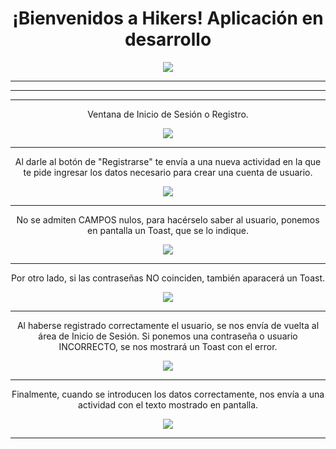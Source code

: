 
<h1 align = "center">¡Bienvenidos a Hikers! Aplicación en desarrollo</h1>
<p align = "center">
   <img src="https://github.com/user-attachments/assets/5de861f2-351d-4cd4-98e2-ca1ce8c36810">
</p>
<hr><hr><hr>
<p align = "center">Ventana de Inicio de Sesión o Registro.</p>
<p align = "center">
   <img src="https://github.com/user-attachments/assets/72f63574-3112-4289-ba04-5ca183a1b882">
</p>  

<hr>

<p align = "center">Al darle al botón de "Registrarse" te envía a una nueva actividad en la que te pide ingresar los datos necesario para crear una cuenta de usuario.</p>
<p align = "center">
   <img src="https://github.com/user-attachments/assets/74a9125b-7c96-4392-bcb9-aa3efec9d19c">
</p> 

<hr>

<p align = "center">No se admiten CAMPOS nulos, para hacérselo saber al usuario, ponemos en pantalla un Toast, que se lo indique.</p>
<p align = "center">
   <img src="https://github.com/user-attachments/assets/794aefc9-d612-4548-bdb3-fbba99cd7b1b">
</p>   
   
<hr>
  
<p align = "center">Por otro lado, si las contraseñas NO coinciden, también aparacerá un Toast.</p>
<p align = "center">
   <img src="https://github.com/user-attachments/assets/95d1f6cd-867d-4c50-97c5-bf011f25dab5">
</p>    
    
<hr>
  
<p align = "center">Al haberse registrado correctamente el usuario, se nos envía de vuelta al área de Inicio de Sesión. Si ponemos una contraseña o usuario INCORRECTO, se nos mostrará un Toast con el error.</p>
<p align = "center">
   <img src="https://github.com/user-attachments/assets/acf9bd7a-b7e9-48f5-a0fa-a0edf0ce4188">
</p>    
    
<hr>
  
<p align = "center">Finalmente, cuando se introducen los datos correctamente, nos envía a una actividad con el texto mostrado en pantalla.</p>
<p align = "center">
   <img src="https://github.com/user-attachments/assets/56f84bb5-25e4-4d10-87fa-beaeed5fffd9">
</p>   
   
<hr>

